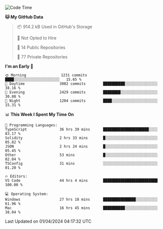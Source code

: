 <!--START_SECTION:waka-->
![Code Time](http://img.shields.io/badge/Code%20Time-5%2C456%20hrs%2050%20mins-blue)

**🐱 My GitHub Data** 

> 📦 914.2 kB Used in GitHub's Storage 
 > 
> 🚫 Not Opted to Hire
 > 
> 📜 14 Public Repositories 
 > 
> 🔑 77 Private Repositories 
 > 
**I'm an Early 🐤** 

```text
🌞 Morning                1231 commits        ████░░░░░░░░░░░░░░░░░░░░░   15.65 % 
🌆 Daytime                3002 commits        ██████████░░░░░░░░░░░░░░░   38.16 % 
🌃 Evening                2429 commits        ████████░░░░░░░░░░░░░░░░░   30.88 % 
🌙 Night                  1204 commits        ████░░░░░░░░░░░░░░░░░░░░░   15.31 % 
```


📊 **This Week I Spent My Time On** 

```text
💬 Programming Languages: 
TypeScript               36 hrs 39 mins      █████████████████████░░░░   83.17 % 
Solidity                 2 hrs 33 mins       █░░░░░░░░░░░░░░░░░░░░░░░░   05.82 % 
JSON                     2 hrs 24 mins       █░░░░░░░░░░░░░░░░░░░░░░░░   05.45 % 
Other                    53 mins             █░░░░░░░░░░░░░░░░░░░░░░░░   02.04 % 
TSConfig                 31 mins             ░░░░░░░░░░░░░░░░░░░░░░░░░   01.20 % 

🔥 Editors: 
VS Code                  44 hrs 4 mins       █████████████████████████   100.00 % 

💻 Operating System: 
Windows                  27 hrs 18 mins      ███████████████░░░░░░░░░░   61.96 % 
Mac                      16 hrs 45 mins      ██████████░░░░░░░░░░░░░░░   38.04 % 
```


 Last Updated on 01/04/2024 04:17:32 UTC
<!--END_SECTION:waka-->

